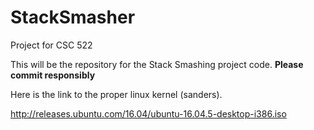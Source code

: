 # StackSmasher
Project for CSC 522


This will be the repository for the Stack Smashing project code.
<b>Please commit responsibly</b>


Here is the link to the proper linux kernel (sanders).

http://releases.ubuntu.com/16.04/ubuntu-16.04.5-desktop-i386.iso
